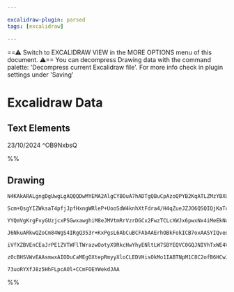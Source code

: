 ```yaml
---

excalidraw-plugin: parsed
tags: [excalidraw]

---
```

==⚠  Switch to EXCALIDRAW VIEW in the MORE OPTIONS menu of this document. ⚠== You can decompress Drawing data with the command palette: 'Decompress current Excalidraw file'. For more info check in plugin settings under 'Saving'


# Excalidraw Data
## Text Elements
23/10/2024 ^OB9NxbsQ

%%
## Drawing
```compressed-json
N4KAkARALgngDgUwgLgAQQQDwMYEMA2AlgCYBOuA7hADTgQBuCpAzoQPYB2KqATLZMzYBXUtiRoIACyhQ4zZAHoFAc0JRJQgEYA6bGwC2CgF7N6hbEcK4OCtptbErHALRY8RMpWdx8Q1TdIEfARcZgRmBShcZQUebQBWbQBGGjoghH0EDihmbgBtcDBQMBKIEm4IAHkAIQBOADlMewBFVJLIWEQKqCwoNtLMbmdagBZtADYAdiTxkZGkgAYADgBm

Scm+QsgYIZWksaT4pfjJpfHxngWRleP+UooSdW4knhXtFdra4/H4qZueJZJO6QSQIQjKaTcHjxYEQazKYLcBaw5hQUhsADWCAAwmx8GxSBUAMRJBCk0n9SCaXDYDHKdFCDjEXH4wkSNHWZhwXCBbKUiAAM0I+HwAGVYIiJIIPPzUeisQB1R6SKEotGYhDimCS9DS8qwhkQjjhXJoIFbCBsbnYNQ7M0LZEW+nCOAASWIptQeQAurCBeRMu7uBwhCL

YYQmVgKrgFvyGUzjcxPSGwxawghiM8eJMVtmRrVzrDGCx2FwzTCLcXWJx6pwxNx4iMeEkNuMkktw8wACLpHqZtACghhWGaYRMgCiwUy2WTofwsKEcGIuD7zw2BaWtWm7ZOsKIHAxwbne7YtIz3EH+GHFp6mD6EleCkWsQWPBGccoABVehVH8/Lm+/ICpwUCioQRjiLwjrtIKIEAGK4Powp2qgFYwbeUAAIJEMoZboMEAp9EWTBQOYBDYeCeHQFa/

J6NkuARkwQZoCm84WgS4IRgQ353r+KxPgsL6AbCuBCFAbAAErhOBkFokICB7oxAASYIQveqBJNo0KFAAvuAvp0LgcBwOKK6QcUHSgpkFQ4ZCdwMIQCAUNUNJ0vGzJ4gSxICj5vn9BA2AiLyUCuj0+jivKOKeWy6AkmS8X+YFpDBaFGQubSzqMh5rLdOQHBcjyWREYUAVBUVqX6HBwpihKkEQHqmb2UlKVhRFGpKsQTxoJspTNeVrXqliWo6vVeL6

iVfXZBVEnCEaJrPE1ZVTWFlTWrazwOotyX9RkcHwYhyENltLW7SBYEQVC0GQJNIVhTxWE4VRBHFb1S23RkpmkFhyVsBQoK4P2qCscdO36OOTKYT9f0hIDcJQ4lb0VZD6IUJ+8B1e5/nMNg6IigAGs8tSaRctQ8Fu8Rvu2SRrPZ2O4/gACa3BrOM2gLEkpNk0kLw3LM9lGGwBjcBZkD0AQ8lQskW4rPE8S6SDy0ZDNWWJp6ECY/Z9IkOdkGXJrpDa

z0cBHSVWvEAAsmwxAIODuCaMEgOXtepRmyyXloCLEDVHisOkMo1IABTNpM1C8C2ofB6HCwJAAlPyUnKKGPIVH7gevMivArBn6dR7HEDyxNb1tViq2kZws6pqU/qIQgUmRgbHDKMLFpZHbDvcHJCkWtgRDG2gnewhwNcd6Q8mwsIUD7rJo8IAXpR2AAVgg2A5KKQ9wJb1u2/b54DkOXelDSpGMJ+gv4M36HoxUYTBCvpa0UIqIGGjXQsceFr4mejv

73uoRYXfJ8z5HhFLpcAOl+CCmFOEYWekdJAA
```
%%